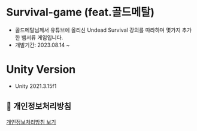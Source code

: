 # Survival-game (feat.골드메탈)
- 골드메탈님께서 유튜브에 올리신 Undead Survival 강의를 따라하며 몇가지 추가한 뱀서류 게임입니다.
- 개발기간: 2023.08.14 ~

# Unity Version
- Unity 2021.3.15f1

## 📄 개인정보처리방침

[개인정보처리방침 보기](./PRIVACY_POLICY.md)
